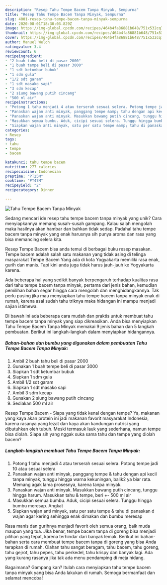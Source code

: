 ```yaml
---
description: "Resep Tahu Tempe Bacem Tanpa Minyak, Sempurna"
title: "Resep Tahu Tempe Bacem Tanpa Minyak, Sempurna"
slug: 4001-resep-tahu-tempe-bacem-tanpa-minyak-sempurna
date: 2020-08-01T18:30:03.829Z
image: https://img-global.cpcdn.com/recipes/464b4fa86881b648/751x532cq70/tahu-tempe-bacem-tanpa-minyak-foto-resep-utama.jpg
thumbnail: https://img-global.cpcdn.com/recipes/464b4fa86881b648/751x532cq70/tahu-tempe-bacem-tanpa-minyak-foto-resep-utama.jpg
cover: https://img-global.cpcdn.com/recipes/464b4fa86881b648/751x532cq70/tahu-tempe-bacem-tanpa-minyak-foto-resep-utama.jpg
author: Manuel Welch
ratingvalue: 3.4
reviewcount: 6
recipeingredient:
- "2 buah tahu beli di pasar 2000"
- "1 buah tempe beli di pasar 3000"
- "1 sdt ketumbar bubuk"
- "1 sdm gula"
- "1/2 sdt garam"
- "1 sdt masako sapi"
- "3 sdm kecap"
- "2 siung bawang putih cincang"
- "500 ml air"
recipeinstructions:
- "Potong 1 tahu menjadi 4 atau terserah sesuai selera. Potong tempe jadi 10 atau sesuai selera"
- "Panaskan wajan anti minyak, panggang tempe &amp; tahu dengan api kecil tanpa minyak, tunggu hingga warna kekuningan, balik2 ya biar rata. Memang agak lama prosesnya, karena tanpa minyak."
- "Panaskan wajan anti minyak. Masukkan bawang putih cincang, tunggu hingga harum. Masukkan tahu &amp; tempe, beri +- 500 ml air"
- "Masukkan semua bumbu. Aduk, cicipi sesuai selera. Tunggu hingga bumbu meresap. Angkat"
- "Siapkan wajan anti minyak, satu per satu tempe &amp; tahu di panaskan d wajan agar kering sehingga enak dimakan dan bumbu meresap"
categories:
- Resep
tags:
- tahu
- tempe
- bacem

katakunci: tahu tempe bacem 
nutrition: 277 calories
recipecuisine: Indonesian
preptime: "PT25M"
cooktime: "PT47M"
recipeyield: "2"
recipecategory: Dinner

---
```



![Tahu Tempe Bacem Tanpa Minyak](https://img-global.cpcdn.com/recipes/464b4fa86881b648/751x532cq70/tahu-tempe-bacem-tanpa-minyak-foto-resep-utama.jpg)

Sedang mencari ide resep tahu tempe bacem tanpa minyak yang unik? Cara menyiapkannya memang susah-susah gampang. Kalau salah mengolah maka hasilnya akan hambar dan bahkan tidak sedap. Padahal tahu tempe bacem tanpa minyak yang enak harusnya sih punya aroma dan rasa yang bisa memancing selera kita.

Resep Tempe Bacem bisa anda temui di berbagai buku resep masakan. Tempe bacem adalah salah satu makanan yang tidak asing di telinga masyarakat Tempe Bacem Yang ada di kota Yogyakarta memiliki rasa enak, gurih dan manis. Tapi kini anda juga tidak harus jauh-jauh ke Yogyakarta karena.

Ada beberapa hal yang sedikit banyak berpengaruh terhadap kualitas rasa dari tahu tempe bacem tanpa minyak, pertama dari jenis bahan, kemudian pemilihan bahan segar hingga cara mengolah dan menghidangkannya. Tak perlu pusing jika mau menyiapkan tahu tempe bacem tanpa minyak enak di rumah, karena asal sudah tahu triknya maka hidangan ini mampu menjadi sajian istimewa.


Di bawah ini ada beberapa cara mudah dan praktis untuk membuat tahu tempe bacem tanpa minyak yang siap dikreasikan. Anda bisa menyiapkan Tahu Tempe Bacem Tanpa Minyak memakai 9 jenis bahan dan 5 langkah pembuatan. Berikut ini langkah-langkah dalam menyiapkan hidangannya.

<!--inarticleads1-->

##### Bahan-bahan dan bumbu yang digunakan dalam pembuatan Tahu Tempe Bacem Tanpa Minyak:

1. Ambil 2 buah tahu beli di pasar 2000
1. Gunakan 1 buah tempe beli di pasar 3000
1. Siapkan 1 sdt ketumbar bubuk
1. Siapkan 1 sdm gula
1. Ambil 1/2 sdt garam
1. Siapkan 1 sdt masako sapi
1. Ambil 3 sdm kecap
1. Gunakan 2 siung bawang putih cincang
1. Sediakan 500 ml air


Resep Tempe Bacem - Siapa yang tidak kenal dengan tempe? Ya, makanan yang kaya akan protein ini jadi makanan favorit masyarakat Indonesia, karena rasanya yang lezat dan kaya akan kandungan nutrisi yang dibutuhkan oleh tubuh. Meski termasuk lauk yang sederhana, namun tempe bisa diolah. Siapa sih yang nggak suka sama tahu dan tempe yang diolah bacem? 

<!--inarticleads2-->

##### Langkah-langkah membuat Tahu Tempe Bacem Tanpa Minyak:

1. Potong 1 tahu menjadi 4 atau terserah sesuai selera. Potong tempe jadi 10 atau sesuai selera
1. Panaskan wajan anti minyak, panggang tempe &amp; tahu dengan api kecil tanpa minyak, tunggu hingga warna kekuningan, balik2 ya biar rata. Memang agak lama prosesnya, karena tanpa minyak.
1. Panaskan wajan anti minyak. Masukkan bawang putih cincang, tunggu hingga harum. Masukkan tahu &amp; tempe, beri +- 500 ml air
1. Masukkan semua bumbu. Aduk, cicipi sesuai selera. Tunggu hingga bumbu meresap. Angkat
1. Siapkan wajan anti minyak, satu per satu tempe &amp; tahu di panaskan d wajan agar kering sehingga enak dimakan dan bumbu meresap


Rasa manis dan gurihnya menjadi favorit oleh semua orang, baik muda maupun yang tua. Jika benar, tempe bacem tanpa di goreng bisa menjadi pilihan yang tepat, karena terhindar dari banyak lemak. Berikut ini bahan-bahan serta cara membuat tempe bacem tanpa di goreng yang bisa Anda terapkan di rumah. Olahan tahu sangat beragam, tahu bacem, tahu goreng, tahu gejrot, tahu pepes, tahu perkedel, tahu krispy dan banyak lagi. Ada yang kurang rasanya jika tak ada menu pendamping di meja hidang. 

Bagaimana? Gampang kan? Itulah cara menyiapkan tahu tempe bacem tanpa minyak yang bisa Anda lakukan di rumah. Semoga bermanfaat dan selamat mencoba!
